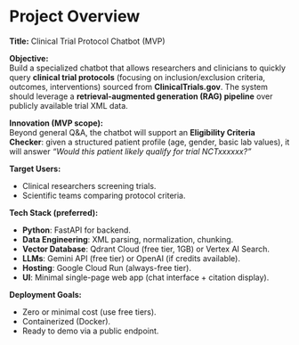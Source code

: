 # Project Overview

**Title:** Clinical Trial Protocol Chatbot (MVP)

**Objective:**  
Build a specialized chatbot that allows researchers and clinicians to quickly query **clinical trial protocols** (focusing on inclusion/exclusion criteria, outcomes, interventions) sourced from **ClinicalTrials.gov**. The system should leverage a **retrieval-augmented generation (RAG) pipeline** over publicly available trial XML data.  

**Innovation (MVP scope):**  
Beyond general Q&A, the chatbot will support an **Eligibility Criteria Checker**: given a structured patient profile (age, gender, basic lab values), it will answer *“Would this patient likely qualify for trial NCTxxxxxx?”*  

**Target Users:**  
- Clinical researchers screening trials.  
- Scientific teams comparing protocol criteria.  

**Tech Stack (preferred):**  
- **Python**: FastAPI for backend.  
- **Data Engineering**: XML parsing, normalization, chunking.  
- **Vector Database**: Qdrant Cloud (free tier, 1GB) or Vertex AI Search.  
- **LLMs**: Gemini API (free tier) or OpenAI (if credits available).  
- **Hosting**: Google Cloud Run (always-free tier).  
- **UI**: Minimal single-page web app (chat interface + citation display).  

**Deployment Goals:**  
- Zero or minimal cost (use free tiers).  
- Containerized (Docker).  
- Ready to demo via a public endpoint.  
